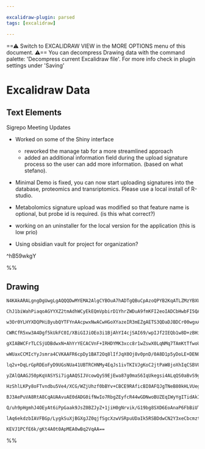 ```yaml
---

excalidraw-plugin: parsed
tags: [excalidraw]

---
```

==⚠  Switch to EXCALIDRAW VIEW in the MORE OPTIONS menu of this document. ⚠== You can decompress Drawing data with the command palette: 'Decompress current Excalidraw file'. For more info check in plugin settings under 'Saving'


# Excalidraw Data

## Text Elements
Sigrepo Meeting Updates

- Worked on some of the Shiny interface 
    - reworked the manage tab for a more streamlined approach
    - added an additional information field during the upload signature 
process so the user can add more information. (based on what stefano).

- Minimal Demo is fixed, you can now start uploading signatures into 
the database, proteomics and transriptomics. Please use a local install of R-studio.

- Metabolomics signature upload was modified so that feature name
is optional, but probe id is required.  (is this what correct?)

- working on an uninstaller for the local version for the application (this is low prio)


- Using obsidian vault for project for organization?




 ^hB59wkgY

%%
## Drawing
```compressed-json
N4KAkARALgngDgUwgLgAQQQDwMYEMA2AlgCYBOuA7hADTgQBuCpAzoQPYB2KqATLZMzYBXUtiRoIACyhQ4zZAHoFAc0JRJQgEYA6bGwC2CgF7N6hbEcK4OCtptbErHALRY8RMpWdx8Q1TdIEfARcZgRmBShcZQUebQBGOJ4aOiCEfQQOKGZuAG1wMFAwYogSbikAIQBWAE4KAGtlAE0U4shYRHKoLChWksxuZ3iANnj+EphBkeGEgGYeAA5EqvHI

ChJ1biWahPiaqoAGYYXZ2tmAdhWCyEkEQmVpbirD1YhrZWDuA9fmKFI2eoIADCbHwbFI5QAxPEEDCYX1IJpcNhGv8hBxiCCwRCJH9rMw4LhAlkERAAGaEfD4ADKsE+EkEHlJv3+gIA6htJNw+NcICyAQhaTB6ehGWVXmiHhxwjk0GNeWxCdg1JM5QdvrzlGi4ABJYiy1C5AC6rzJ5Ayeu4HCEVNehAxWHKuAOpLRGOlzAN1ttvLCCGIT0SCx4NR4

w3Or0YLHYXDQPHiByubQYTFYnAAcpwxNwACwHGoXYazeIR3mEZgAETS3QDaDJBDCr00wgxAFFghksl6bfhXkI4MRcDXuCWc6GQ/FngthjVXkQOPUrT252wUf7uPX8I3ed1ML0JNT7oE4GxUABZBAIKD25SoACqA6H4QAOhxX85UGzwYDiKhOKhBAyP8yVQdQEFQalJHtGBUHtbpSHrMRUFfVBUNQD9Agob9/VA25UH0axonAqJNFQMlwVQXB8PBc

CWRCfR5xw3A4Dgf5kUkFC0I/XBiGIJiOEo3i1BjAhYI4cjSAI69/wpIJf2IEQb1w8D+zBHiAPuDghxEcDX1Y1cZQA08wNQIQwlIVA8AEnjf30GixIkqSY20VAAAokTCX9/woSQhwA7p6w4NgAEptFfd9z3tQgCPwVAqzs2DmDIwhMH9ahUBgYRLOsVAgoofyiSgUyfDYHilNYZQtKgHSkrg09XxMwcSNCBB0v07oDHMJLrF/PEOGYUhCDgKBOuwZ

gXIABWCFrTLCSjUDBdwxN+AhYrYECACVnF+IRHDYMK3xcc8r1wZswX0LqNMq7TAmKtTfwoUJqMcWTf0EXC/LJEJqturSMlfcs/2GkTe1QTQhCK/TNHAkhEtQQIAEchEIQJiBctzAfUQGfL8vRSECbAoAAfmC8Kjqw0h6iU/8cvRe0VqpJgyIokzFtEqM0wEiTlMoliiDwaSBNcrHaqSsF8tY9hScOiK71YDhbzsBwnFQehcBtIruf0gArBBCeZiz

wWUaxCCMIcYyJsmra4CVKAAFR6cpDy1BAT2Oq8lIfJqX0Oj8v0pnD/0A8D1p5yDoLE+DEN0gSuPhhAKZ/HmCK05RiNOg35rs266NwBj7SYli2OwDjY9Q7jeP4wTHEF0T7Uc82ZMIOTUAUwaFZ51TSrezSbpj/SxE9IzO/M7LrN46jbvr8EnM4Fz3JaryBJxorfgQQKQoOiKzyimK4vSU9AYpVLiHSzKhDH3K2HylbSCKruyo7iqqpqyP6qyPCmtO

lq2v+DqLrGpRDEoFyD9UGsNUa41UBTRCHNMy4EqJs1ivTKIVJgKoC2jtPaW8joXhIqCSBV0X63Qfg9J6dkXrNzesZXymtvo6VynnBAAMkqKlrqDcGkN/jQ1gr+QGiNkao3Rq5TGUEkor0suCAmxNpYRUTtTayAk6b9VQcECy3NWarnZqmGMmcTLMR8OYRuQsRZw3FqgSWIVrYfjltTewJAVZqw1pnHWetNYUSNibM2gtLYyz8aSciWRDxGHELwDU

yZAlQAAGJ50pKqVASYSi7igAAQSIJVcowQyS9EjEwa87g0maS6IqUkegsi4ALqQS0aBvS9gVINfwBAHZ7idkeV2p4Lwew7l7J8zAyZ+2wkvIyQFQ4mXDhwGCcEmDR2QmXdC8dE44RMinIioEM7cyotnWifx6KMV/AY4upc0LzJslXGywlOB13EjPYxyUW5tyUiZUhRC+6zIHoZd6TzR5WWrpPGG1zJLGPnh5QOy9aH+XXtYTe/TIocGiqJeKh8kr

HzShlLKPy8oFTvndbu5Ve4/XCG/WZjUhzf0bBYv+CBCE9RAficBI0AFQJgTNeB80kHLVUegzB1VsEwrwadAhjKXkEpxepR6SUKGEFesPdQn16G/SYSwoG7D0qcIpXYGGfCkoCJRv6YRojsbgrxtIkmML5EdxpkouFKjVpMw0XhdlHNdH2oQXzIxgs3KmMBuYyxsjfb3nlorexjgcpOPwO4iyrj9bc08XC7xFtrZk1JOrEaG1wim1CX8IQrVeSMQA

BJ3AePuVA8RtA8CqAUAAvuAE0dADG0ifNwIo7RbgZEyfcR44wGDNwoBUZEqIWyYgITidAkIyTjonX0CA2ARDEigDqbo+haSsmBMOqEcJYRIC7TO/GmR52Lr7SiLUg6sTgi6KAgkRI91Tp3XOhd6QomUhpHSUJfJQTigKNO2de771Lr+AKDkxBNhxm3d+rIv7l0CiFCKN9TJQO7vA4ujawgpQyhHPBu9i6ADySoVQjnVBhn9i6omcGibE/A8TElfo

Q/uh9pHgmhJ4OEyAt6iPpGaak9JsZ0BZJyZ+1jiH0gNrvik/G19bg8SXD6EoAnaP6FbBiUT/wfIhFrOgIkymb1gbk0p6+dt4CvrdAGLtzBsD/CpAADW5JObQ5wagnFqFOS4CwCwmbM6CfALQ5Que0FUWY04iz5j2OcUYswu1GDYAYJtvI1a+FCaWqoowQwVuKJWwjgn9DIfRMQD0BoIBGanVqEgDHuTMYgEV4gtJXZPC7RVs8bA+IKdOsENTm5tw

lAq6ekdzbIAVFBGp/LygkSuXjBGXgJZ0qjfSgcXzwVSRpuUDaIk5RSBDdwCN2Y3xeCbcmzt1AM2qhzarelqAkHAQ4cFt2aTkAzRMLTQ6duyhovJkyM19caAs05uTNgIgcBuCfdeH9TNpBs2vGEFARi/2QcIGO5+uwutCbMGpFpOA9XGtaU0C1jcDYvuQGRNeRgdtIv4Ge0kgz5QwjBEJjGUpZkGX6c6DU5cubVw/mx1uXHN3/hLrSNTzg7P2slHw

KEVJ1PCfE6k/gKt4A0t0ApMEA0wBq2VqAA==
```
%%